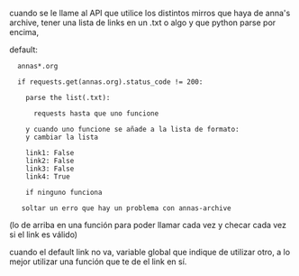 cuando se le llame al API que utilice los distintos mirros que haya de anna's archive, tener una lista de links en un .txt o algo y que python parse por encima, 

default: 

```
  annas*.org

  if requests.get(annas.org).status_code != 200:

    parse the list(.txt):

      requests hasta que uno funcione

    y cuando uno funcione se añade a la lista de formato:
    y cambiar la lista

    link1: False
    link2: False
    link3: False 
    link4: True

    if ninguno funciona

   soltar un erro que hay un problema con annas-archive
  ```

(lo de arriba en una función para poder llamar cada vez y checar cada vez si el link es válido)

cuando el default link no va, variable global que indique de utilizar otro, a lo mejor utilizar una función que te de el link en sí. 
